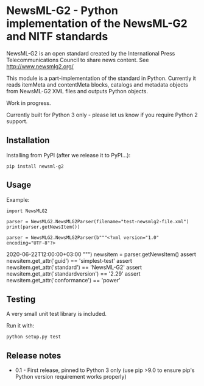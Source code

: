 # NewsML-G2 - Python implementation of the NewsML-G2 and NITF standards

NewsML-G2 is an open standard created by the International Press
Telecommunications Council to share news content. See http://www.newsmlg2.org/

This module is a part-implementation of the standard in Python.  Currently it
reads itemMeta and contentMeta blocks, catalogs and metadata objects from
NewsML-G2 XML files and outputs Python objects.

Work in progress.

Currently built for Python 3 only - please let us know if you require Python 2
support.

## Installation

Installing from PyPI (after we release it to PyPI...):

    pip install newsml-g2

## Usage

Example:

    import NewsMLG2

    parser = NewsMLG2.NewsMLG2Parser(filename="test-newsmlg2-file.xml")
    print(parser.getNewsItem())

    parser = NewsMLG2.NewsMLG2Parser(b"""<?xml version="1.0" encoding="UTF-8"?>
<newsItem
    xmlns="http://iptc.org/std/nar/2006-10-01/"
    xmlns:xsi="http://www.w3.org/2001/XMLSchema-instance"
    guid="simplest-test"
    standard="NewsML-G2"
    standardversion="2.29"
    conformance="power"
    version="1"
    xml:lang="en-GB">
    <catalogRef href="http://www.iptc.org/std/catalog/catalog.IPTC-G2-Standards_35.xml" />
    <itemMeta>
        <itemClass qcode="ninat:text" />
        <provider qcode="nprov:IPTC" />
        <versionCreated>2020-06-22T12:00:00+03:00</versionCreated>
    </itemMeta>
    <contentSet>
        <inlineXML contenttype="application/nitf+xml">
        </inlineXML>
    </contentSet>
</newsItem>
""")
    newsitem = parser.getNewsItem()
    assert newsitem.get_attr('guid') == 'simplest-test'
    assert newsitem.get_attr('standard') == 'NewsML-G2'
    assert newsitem.get_attr('standardversion') == '2.29'
    assert newsitem.get_attr('conformance') == 'power'

## Testing

A very small unit test library is included.

Run it with:

    python setup.py test

## Release notes

* 0.1 - First release, pinned to Python 3 only (use pip >9.0 to ensure pip's
Python version requirement works properly)

